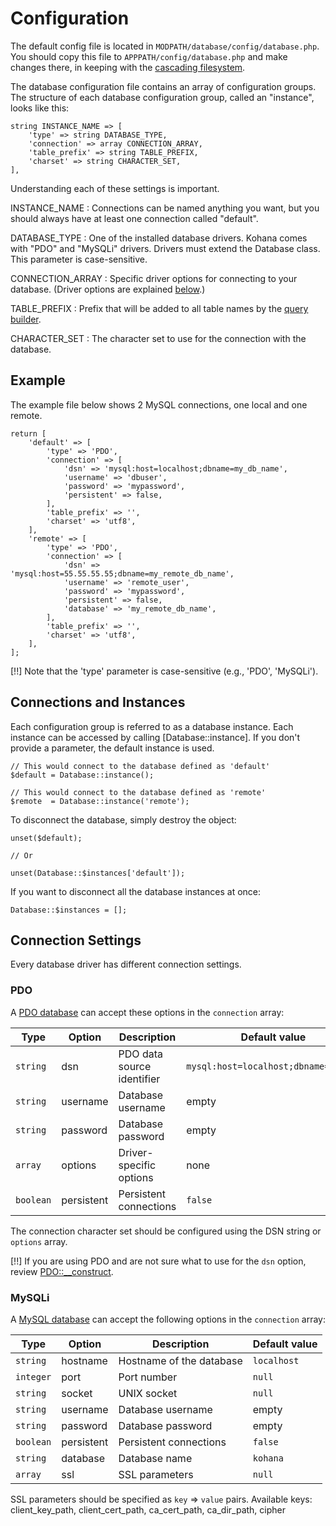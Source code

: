 # Configuration

The default config file is located in `MODPATH/database/config/database.php`. You should copy this file to `APPPATH/config/database.php` and make changes there, in keeping with the [cascading filesystem](../kohana/files).

The database configuration file contains an array of configuration groups. The structure of each database configuration group, called an "instance", looks like this:

    string INSTANCE_NAME => [
        'type' => string DATABASE_TYPE,
        'connection' => array CONNECTION_ARRAY,
        'table_prefix' => string TABLE_PREFIX,
        'charset' => string CHARACTER_SET,
    ],


Understanding each of these settings is important.

INSTANCE_NAME
:  Connections can be named anything you want, but you should always have at least one connection called "default".

DATABASE_TYPE
:  One of the installed database drivers. Kohana comes with "PDO" and "MySQLi" drivers. Drivers must extend the Database class. This parameter is case-sensitive.

CONNECTION_ARRAY
:  Specific driver options for connecting to your database. (Driver options are explained [below](#connection-settings).)

TABLE_PREFIX
:  Prefix that will be added to all table names by the [query builder](query/builder).

CHARACTER_SET
:  The character set to use for the connection with the database.

## Example

The example file below shows 2 MySQL connections, one local and one remote.

    return [
        'default' => [
            'type' => 'PDO',
            'connection' => [
                'dsn' => 'mysql:host=localhost;dbname=my_db_name',
                'username' => 'dbuser',
                'password' => 'mypassword',
                'persistent' => false,
            ],
            'table_prefix' => '',
            'charset' => 'utf8',
        ],
        'remote' => [
            'type' => 'PDO',
            'connection' => [
                'dsn' => 'mysql:host=55.55.55.55;dbname=my_remote_db_name',
                'username' => 'remote_user',
                'password' => 'mypassword',
                'persistent' => false,
                'database' => 'my_remote_db_name',
            ],
            'table_prefix' => '',
            'charset' => 'utf8',
        ],
    ];

[!!] Note that the 'type' parameter is case-sensitive (e.g., 'PDO', 'MySQLi').

## Connections and Instances

Each configuration group is referred to as a database instance. Each instance can be accessed by calling [Database::instance]. If you don't provide a parameter, the default instance is used.

    // This would connect to the database defined as 'default'
    $default = Database::instance();

    // This would connect to the database defined as 'remote'
    $remote  = Database::instance('remote');

To disconnect the database, simply destroy the object:

    unset($default);

    // Or

    unset(Database::$instances['default']);

If you want to disconnect all the database instances at once:

    Database::$instances = [];

## Connection Settings

Every database driver has different connection settings.

### PDO

A [PDO database](http://php.net/manual/en/book.pdo.php) can accept these options in the `connection` array:

| Type      | Option     | Description                | Default value                        |
|-----------|------------|----------------------------|--------------------------------------|
| `string`  | dsn        | PDO data source identifier | `mysql:host=localhost;dbname=kohana` |
| `string`  | username   | Database username          | empty                                |
| `string`  | password   | Database password          | empty                                |
| `array`   | options    | Driver-specific options    | none                                 |
| `boolean` | persistent | Persistent connections     | `false`                              |

The connection character set should be configured using the DSN string or `options` array.

[!!] If you are using PDO and are not sure what to use for the `dsn` option, review [PDO::__construct](http://php.net/pdo.construct).

### MySQLi

A [MySQL database](http://php.net/manual/en/book.mysqli.php) can accept the following options in the `connection` array:

| Type      | Option     | Description              | Default value |
|-----------|------------|--------------------------|---------------|
| `string`  | hostname   | Hostname of the database | `localhost`   |
| `integer` | port       | Port number              | `null`        |
| `string`  | socket     | UNIX socket              | `null`        |
| `string`  | username   | Database username        | empty         |
| `string`  | password   | Database password        | empty         |
| `boolean` | persistent | Persistent connections   | `false`       |
| `string`  | database   | Database name            | `kohana`      |
| `array`   | ssl        | SSL parameters           | `null`        |

SSL parameters should be specified as `key` => `value` pairs.
Available keys: client_key_path, client_cert_path, ca_cert_path, ca_dir_path, cipher